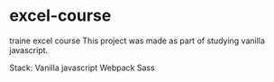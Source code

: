 # excel-course
traine excel course
This project was made as part of studying vanilla javascript.

Stack:
Vanilla javascript
Webpack
Sass

